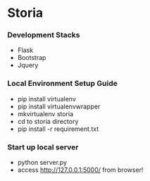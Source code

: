 Storia
=======

### Development Stacks
- Flask
- Bootstrap
- Jquery

### Local Environment Setup Guide
- pip install virtualenv
- pip install virtualenvwrapper
- mkvirtualenv storia
- cd to storia directory
- pip install -r requirement.txt


### Start up local server
- python server.py
- access http://127.0.0.1:5000/ from browser!